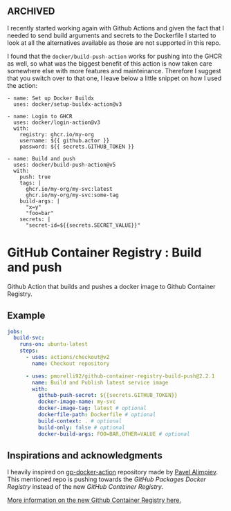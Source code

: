 ## ARCHIVED

I recently started working again with Github Actions and given the fact that I needed to send build arguments and secrets to the Dockerfile I started to look at all the alternatives available as those are not supported in this repo.

I found that the `docker/build-push-action` works for pushing into the GHCR as well, so what was the biggest benefit of this action is now taken care somewhere else with more features and mainteinance. Therefore I suggest that you switch over to that one, I leave below a little snippet on how I used the action:

```
- name: Set up Docker Buildx
  uses: docker/setup-buildx-action@v3

- name: Login to GHCR
  uses: docker/login-action@v3
  with:
    registry: ghcr.io/my-org
    username: ${{ github.actor }}
    password: ${{ secrets.GITHUB_TOKEN }}

- name: Build and push
  uses: docker/build-push-action@v5
  with:
    push: true
    tags: |
      ghcr.io/my-org/my-svc:latest
      ghcr.io/my-org/my-svc:some-tag
    build-args: |
      "x=y"
      "foo=bar"
    secrets: |
      "secret-id=${{secrets.SECRET_VALUE}}"
```

# GitHub Container Registry : Build and push

Github Action that builds and pushes a docker image to Github Container Registry.

## Example

```yaml
jobs:
  build-svc:
    runs-on: ubuntu-latest
    steps:
      - uses: actions/checkout@v2
        name: Checkout repository

      - uses: pmorelli92/github-container-registry-build-push@2.2.1
        name: Build and Publish latest service image
        with:
          github-push-secret: ${{secrets.GITHUB_TOKEN}}
          docker-image-name: my-svc
          docker-image-tag: latest # optional
          dockerfile-path: Dockerfile # optional
          build-context: . # optional
          build-only: false # optional
          docker-build-args: FOO=BAR,OTHER=VALUE # optional
```

## Inspirations and acknowledgments

I heavily inspired on [gp-docker-action](https://github.com/VaultVulp/gp-docker-action) repository made by [Pavel Alimpiev](https://github.com/VaultVulp). This mentioned repo is pushing towards the *GitHub Packages Docker Registry* instead of the new *GitHub Container Registry*.

[More information on the new Github Container Registry here.](https://docs.github.com/en/packages/guides/migrating-to-github-container-registry-for-docker-images)
